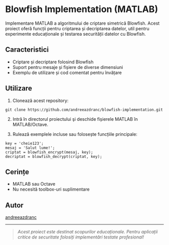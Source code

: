 # Blowfish Implementation (MATLAB)

Implementare MATLAB a algoritmului de criptare simetrică Blowfish. Acest proiect oferă funcții pentru criptarea și decriptarea datelor, util pentru experimente educaționale și testarea securității datelor cu Blowfish.

## Caracteristici

- Criptare și decriptare folosind Blowfish
- Suport pentru mesaje și fișiere de diverse dimensiuni
- Exemplu de utilizare și cod comentat pentru învățare

## Utilizare

1. Clonează acest repository:

```
git clone https://github.com/andreeazdranc/blowfish-implementation.git
```

2. Intră în directorul proiectului şi deschide fișierele MATLAB în MATLAB/Octave.

3. Rulează exemplele incluse sau folosește funcțiile principale:

```
key = 'cheie123';
mesaj = 'Salut lume!';
criptat = blowfish_encrypt(mesaj, key);
decriptat = blowfish_decrypt(criptat, key);
```

## Cerințe

- MATLAB sau Octave
- Nu necesită toolbox-uri suplimentare

## Autor

[andreeazdranc](https://github.com/andreeazdranc)

---

> *Acest proiect este destinat scopurilor educaționale. Pentru aplicații critice de securitate folosiți implementări testate profesional!*
